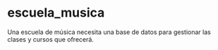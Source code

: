 # escuela_musica
Una escuela de música necesita una base de datos para gestionar las clases y cursos que ofrecerá. 
